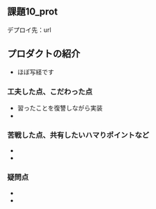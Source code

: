 ## 課題10_prot

デプロイ先：url

## プロダクトの紹介
- ほぼ写経です

### 工夫した点、こだわった点
- 習ったことを復讐しながら実装
- 

### 苦戦した点、共有したいハマりポイントなど
- 
- 

### 疑問点
- 
- 